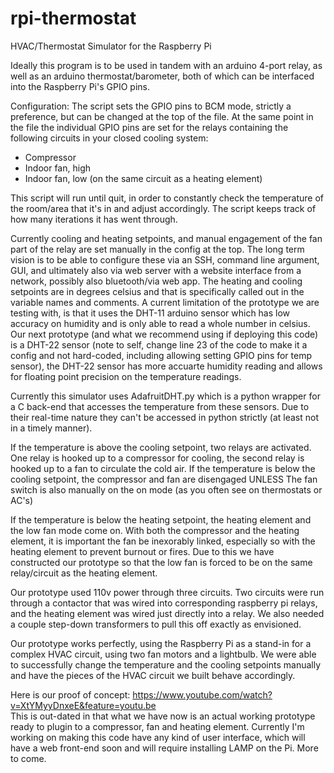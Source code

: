 # rpi-thermostat
HVAC/Thermostat Simulator for the Raspberry Pi

Ideally this program is to be used in tandem with an arduino 4-port relay, as well as an arduino thermostat/barometer, both of which can be interfaced into the Raspberry Pi's GPIO pins.

Configuration:
The script sets the GPIO pins to BCM mode, strictly a preference, but can be changed at the top of the file.
At the same point in the file the individual GPIO pins are set for the relays containing the following circuits in your closed cooling system:
- Compressor
- Indoor fan, high
- Indoor fan, low (on the same circuit as a heating element)

This script will run until quit, in order to constantly check the temperature of the room/area that it's in and adjust accordingly.  The script keeps track of how many iterations it has went through.

Currently cooling and heating setpoints, and manual engagement of the fan part of the relay are set manually in the config at the top.  The long term vision is to be able to configure these via an SSH, command line argument, GUI, and ultimately also via web server with a website interface from a network, possibly also bluetooth/via web app.  The heating and cooling setpoints are in degrees celsius and that is specifically called out in the variable names and comments.  A current limitation of the prototype we are testing with, is that it uses the DHT-11 arduino sensor which has low accuracy on humidity and is only able to read a whole number in celsius.  Our next prototype (and what we recommend using if deploying this code) is a DHT-22 sensor (note to self, change line 23 of the code to make it a config and not hard-coded, including allowing setting GPIO pins for temp sensor), the DHT-22 sensor has more accuarte humidity reading and allows for floating point precision on the temperature readings.

Currently this simulator uses AdafruitDHT.py which is a python wrapper for a C back-end that accesses the temperature from these sensors.  Due to their real-time nature they can't be accessed in python strictly (at least not in a timely manner).

If the temperature is above the cooling setpoint, two relays are activated.
One relay is hooked up to a compressor for cooling, the second relay is hooked up to a fan to circulate the cold air.
If the temperature is below the cooling setpoint, the compressor and fan are disengaged UNLESS
The fan switch is also manually on the on mode (as you often see on thermostats or AC's)

If the temperature is below the heating setpoint, the heating element and the low fan mode come on.  With both the compressor and the heating element, it is important the fan be inexorably linked, especially so with the heating element to prevent burnout or fires.  Due to this we have constructed our prototype so that the low fan is forced to be on the same relay/circuit as the heating element.

Our prototype used 110v power through three circuits.  Two circuits were run through a contactor that was wired into corresponding raspberry pi relays, and the heating element was wired just directly into a relay.  We also needed a couple step-down transformers to pull this off exactly as envisioned.

Our prototype works perfectly, using the Raspberry Pi as a stand-in for a complex HVAC circuit, using two fan motors and a lightbulb.  We were able to successfully change the temperature and the cooling setpoints manually and have the pieces of the HVAC circuit we built behave accordingly.

Here is our proof of concept:  https://www.youtube.com/watch?v=XtYMyyDnxeE&feature=youtu.be  
This is out-dated in that what we have now is an actual working prototype ready to plugin to a compressor, fan and heating element.  Currently I'm working on making this code have any kind of user interface, which will have a web front-end soon and will require installing LAMP on the Pi.  More to come.
